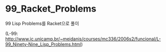 # 99_Racket_Problems

99 Lisp Problems를 Racket으로 풀이

(L-99: http://www.ic.unicamp.br/~meidanis/courses/mc336/2006s2/funcional/L-99_Ninety-Nine_Lisp_Problems.html)
